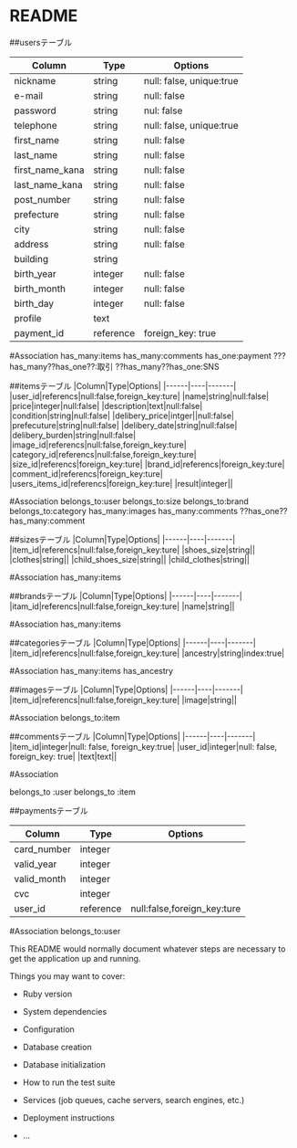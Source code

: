 # README


##usersテーブル

|Column|Type|Options|
|------|----|-------|
|nickname|string|null: false, unique:true|
|e-mail|string|null: false|
|password|string|nul: false|
|telephone|string|null: false, unique:true|
|first_name|string|null: false|
|last_name|string|null: false|
|first_name_kana|string|null: false|
|last_name_kana|string|null: false|
|post_number|string|null: false|
|prefecture|string|null: false|
|city|string|null: false|
|address|string|null: false|
|building|string||
|birth_year|integer|null: false|
|birth_month|integer|null: false|
|birth_day|integer|null: false|
|profile|text||
|payment_id|reference|foreign_key: true|

#Association
has_many:items
has_many:comments
has_one:payment
???has_many??has_one??:取引
??has_many??has_one:SNS







##itemsテーブル
|Column|Type|Options|
|------|----|-------|
|user_id|referencs|null:false,foreign_key:ture|
|name|string|null:false|
|price|integer|null:false|
|description|text|null:false|
|condition|string|null:false|
|delibery_price|intger||null:false|
|prefecuture|string|null:false|
|delibery_date|string|null:false|
|delibery_burden|string|null:false|
|image_id|referencs|null:false,foreign_key:ture|
|category_id|referencs|null:false,foreign_key:ture|
|size_id|referencs|foreign_key:ture|
|brand_id|referencs|foreign_key:ture|
|comment_id|referencs|foreign_key:ture|
|users_items_id|referencs|foreign_key:ture|
|result|integer||


#Association
belongs_to:user
belongs_to:size
belongs_to:brand
belongs_to:category
has_many:images
has_many:comments
??has_one??has_many:comment






##sizesテーブル
|Column|Type|Options|
|------|----|-------|
|item_id|referencs|null:false,foreign_key:ture|
|shoes_size|string||
|clothes|string||
|child_shoes_size|string||
|child_clothes|string||

#Association
has_many:items




##brandsテーブル
|Column|Type|Options|
|------|----|-------|
|itam_id|referencs|null:false,foreign_key:ture|
|name|string||

#Association
has_many:items





##categoriesテーブル
|Column|Type|Options|
|------|----|-------|
|item_id|referencs|null:false,foreign_key:ture|
|ancestry|string|index:true|

#Association
has_many:items
has_ancestry



##imagesテーブル
|Column|Type|Options|
|------|----|-------|
|item_id|referencs|null:false,foreign_key:ture|
|image|string||

#Association
belongs_to:item



##commentsテーブル
 |Column|Type|Options|
 |------|----|-------|
 |item_id|integer|null: false, foreign_key:true|
 |user_id|integer|null: false, foreign_key: true|
 |text|text||

#Association

belongs_to :user 
belongs_to :item

##paymentsテーブル

|Column|Type|Options|
|------|----|-------|
|card_number|integer||
|valid_year|integer||
|valid_month|integer||
|cvc|integer||
|user_id|reference|null:false,foreign_key:ture|

#Association
belongs_to:user




This README would normally document whatever steps are necessary to get the
application up and running.

Things you may want to cover:

* Ruby version

* System dependencies

* Configuration

* Database creation

* Database initialization

* How to run the test suite

* Services (job queues, cache servers, search engines, etc.)

* Deployment instructions

* ...
